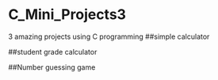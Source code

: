 # C_Mini_Projects3
3 amazing projects using C programming 
##simple calculator 


##student grade calculator 

##Number guessing game
